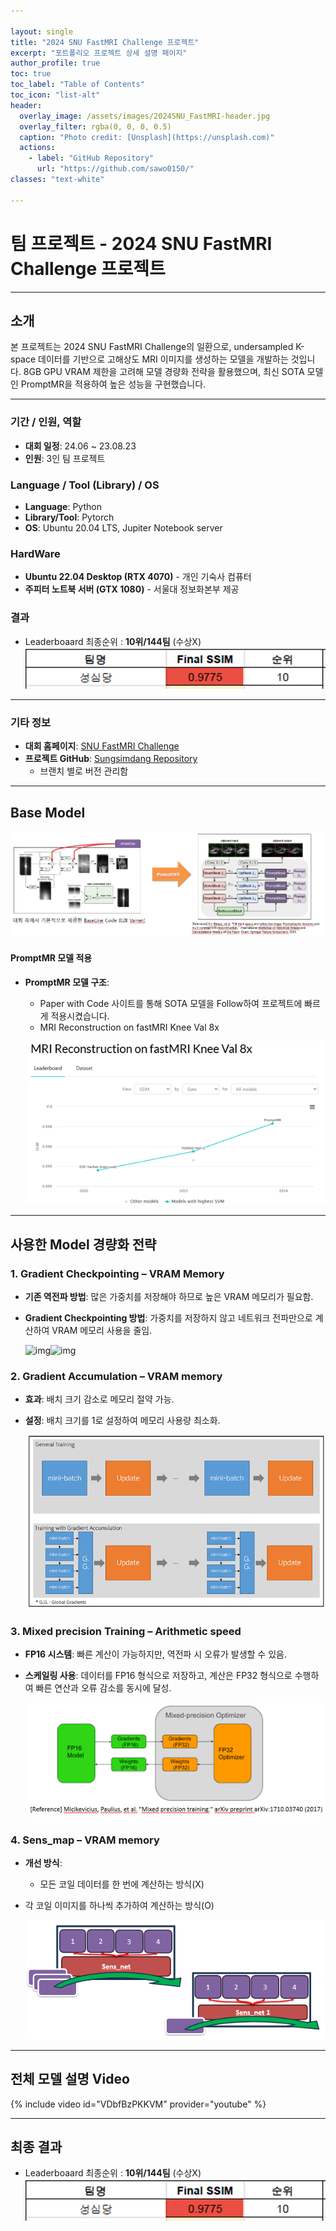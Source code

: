 ```yaml
---

layout: single  
title: "2024 SNU FastMRI Challenge 프로젝트"  
excerpt: "포트폴리오 프로젝트 상세 설명 페이지"  
author_profile: true  
toc: true  
toc_label: "Table of Contents"  
toc_icon: "list-alt"  
header:  
  overlay_image: /assets/images/2024SNU_FastMRI-header.jpg  
  overlay_filter: rgba(0, 0, 0, 0.5)  
  caption: "Photo credit: [Unsplash](https://unsplash.com)"  
  actions:  
    - label: "GitHub Repository"  
      url: "https://github.com/sawo0150/"  
classes: "text-white"  

---
```


# 팀 프로젝트 - 2024 SNU FastMRI Challenge 프로젝트

---

## 소개
본 프로젝트는 2024 SNU FastMRI Challenge의 일환으로, undersampled K-space 데이터를 기반으로 고해상도 MRI 이미지를 생성하는 모델을 개발하는 것입니다. 8GB GPU VRAM 제한을 고려해 모델 경량화 전략을 활용했으며, 최신 SOTA 모델인 PromptMR을 적용하여 높은 성능을 구현했습니다.

---

### 기간 / 인원, 역할
- **대회 일정**: 24.06 ~ 23.08.23
- **인원**: 3인 팀 프로젝트

### Language / Tool (Library) / OS
- **Language**: Python
- **Library/Tool**: Pytorch
- **OS**: Ubuntu 20.04 LTS, Jupiter Notebook server

### HardWare
- **Ubuntu 22.04 Desktop (RTX 4070)** - 개인 기숙사 컴퓨터 
- **주피터 노트북 서버 (GTX 1080)** - 서울대 정보화본부 제공

### 결과
- Leaderboaard 최종순위 : **10위/144팀** (수상X)![image-20241110015053552](../images/2024-11-09-2024fastMRI_challenge_portfolio/image-20241110015053552.png)

---

### 기타 정보
- **대회 홈페이지**: [SNU FastMRI Challenge](https://fastmri.snu.ac.kr/index.html)
- **프로젝트 GitHub**: [Sungsimdang Repository](https://github.com/sawo0150/FastMRI_sungsimdang)
  - 브랜치 별로 버전 관리함

---

## Base Model

![image-20241110014248688](../images/2024-11-09-2024fastMRI_challenge_portfolio/image-20241110014248688.png)

#### PromptMR 모델 적용

- **PromptMR 모델 구조**:
  - Paper with Code 사이트를 통해 SOTA 모델을 Follow하여 프로젝트에 빠르게 적용시켰습니다.
  - MRI Reconstruction on fastMRI Knee Val 8x

  ![image-20241110014155214](../images/2024-11-09-2024fastMRI_challenge_portfolio/image-20241110014155214.png)
  
---

## 사용한 Model 경량화 전략


### 1. Gradient Checkpointing – VRAM Memory
- **기존 역전파 방법**: 많은 가중치를 저장해야 하므로 높은 VRAM 메모리가 필요함.

- **Gradient Checkpointing 방법**: 가중치를 저장하지 않고 네트워크 전파만으로 계산하여 VRAM 메모리 사용을 줄임.

  ![img](https://blog.kakaocdn.net/dn/Te98T/btrN4xpwmqD/gWsRI2kv5BCOvXGZGUzKH0/img.gif)![img](https://blog.kakaocdn.net/dn/bpaDue/btrN4EWv2v6/MXH4nnTYDCKFn3BOBKza71/img.gif)




### 2. Gradient Accumulation – VRAM memory
- **효과**: 배치 크기 감소로 메모리 절약 가능.

- **설정**: 배치 크기를 1로 설정하여 메모리 사용량 최소화.

  ![image-20241110014849885](../images/2024-11-09-2024fastMRI_challenge_portfolio/image-20241110014849885.png)




### 3. Mixed precision Training – Arithmetic speed
- **FP16 시스템**: 빠른 계산이 가능하지만, 역전파 시 오류가 발생할 수 있음.

- **스케일링 사용**: 데이터를 FP16 형식으로 저장하고, 계산은 FP32 형식으로 수행하여 빠른 연산과 오류 감소를 동시에 달성.

  ![image-20241110014921752](../images/2024-11-09-2024fastMRI_challenge_portfolio/image-20241110014921752.png)




### 4. Sens_map – VRAM memory
- **개선 방식**:
  
  - 모든 코일 데이터를 한 번에 계산하는 방식(X)
- 각 코일 이미지를 하나씩 추가하여 계산하는 방식(O)
  
  ![image-20241110014939208](../images/2024-11-09-2024fastMRI_challenge_portfolio/image-20241110014939208.png)



---

## 전체 모델 설명 Video
{% include video id="VDbfBzPKKVM" provider="youtube" %}

---

## 최종 결과
- Leaderboaard 최종순위 : **10위/144팀** (수상X)![image-20241110015056658](../images/2024-11-09-2024fastMRI_challenge_portfolio/image-20241110015056658.png)
